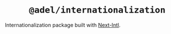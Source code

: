 <div align="center">
  <h1 align="center"><code>@adel/internationalization</code></h1>
</div>

Internationalization package built with [Next-Intl](https://next-intl-docs.vercel.app/).
